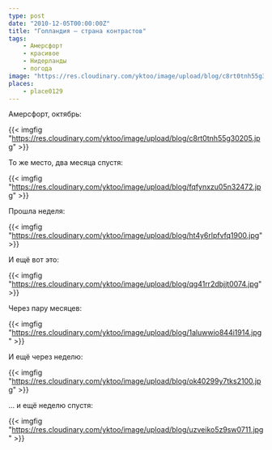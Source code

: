```yaml
---
type: post
date: "2010-12-05T00:00:00Z"
title: "Голландия — страна контрастов"
tags:
    - Амерсфорт
    - красивое
    - Нидерланды
    - погода
image: "https://res.cloudinary.com/yktoo/image/upload/blog/c8rt0tnh55g30205.jpg"
places:
    - place0129
---
```


Амерсфорт, октябрь:

{{< imgfig "https://res.cloudinary.com/yktoo/image/upload/blog/c8rt0tnh55g30205.jpg" >}}

<!--more-->

То же место, два месяца спустя:

{{< imgfig "https://res.cloudinary.com/yktoo/image/upload/blog/fqfynxzu05n32472.jpg" >}}

Прошла неделя:

{{< imgfig "https://res.cloudinary.com/yktoo/image/upload/blog/ht4y6rlpfvfq1900.jpg" >}}

И ещё вот это:

{{< imgfig "https://res.cloudinary.com/yktoo/image/upload/blog/qg41rr2dbjjt0074.jpg" >}}

Через пару месяцев:

{{< imgfig "https://res.cloudinary.com/yktoo/image/upload/blog/1aluwwio844i1914.jpg" >}}

И ещё через неделю:

{{< imgfig "https://res.cloudinary.com/yktoo/image/upload/blog/ok40299y7tks2100.jpg" >}}

… и ещё неделю спустя:

{{< imgfig "https://res.cloudinary.com/yktoo/image/upload/blog/uzveiko5z9sw0711.jpg" >}}
